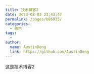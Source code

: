 ```yaml
---
title: 技术博客2
date: 2023-08-03 23:43:47
permalink: /pages/b86935/
categories:
  - 技术
tags:
  - 
author: 
  name: AustinDeng
  link: https://github.com/AustinDeng
---
```


这是技术博客2
